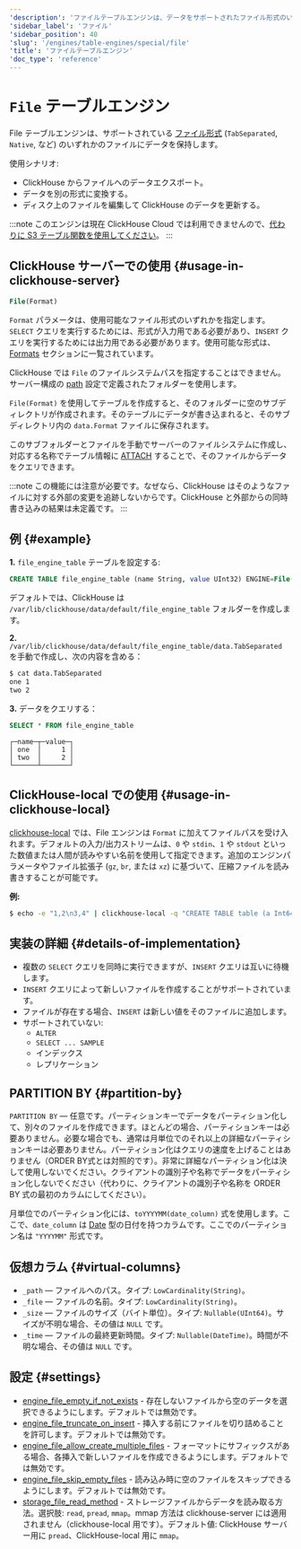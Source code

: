 ```yaml
---
'description': 'ファイルテーブルエンジンは、データをサポートされたファイル形式のいずれか（`TabSeparated`、`Native`など）でファイルに保持します。'
'sidebar_label': 'ファイル'
'sidebar_position': 40
'slug': '/engines/table-engines/special/file'
'title': 'ファイルテーブルエンジン'
'doc_type': 'reference'
---
```



# `File` テーブルエンジン

File テーブルエンジンは、サポートされている [ファイル形式](/interfaces/formats#formats-overview) (`TabSeparated`, `Native`, など) のいずれかのファイルにデータを保持します。

使用シナリオ:

- ClickHouse からファイルへのデータエクスポート。
- データを別の形式に変換する。
- ディスク上のファイルを編集して ClickHouse のデータを更新する。

:::note
このエンジンは現在 ClickHouse Cloud では利用できませんので、[代わりに S3 テーブル関数を使用してください](/sql-reference/table-functions/s3.md)。
:::

## ClickHouse サーバーでの使用 {#usage-in-clickhouse-server}

```sql
File(Format)
```

`Format` パラメータは、使用可能なファイル形式のいずれかを指定します。 `SELECT` クエリを実行するためには、形式が入力用である必要があり、`INSERT` クエリを実行するためには出力用である必要があります。使用可能な形式は、[Formats](/interfaces/formats#formats-overview) セクションに一覧されています。

ClickHouse では `File` のファイルシステムパスを指定することはできません。サーバー構成の [path](../../../operations/server-configuration-parameters/settings.md) 設定で定義されたフォルダーを使用します。

`File(Format)` を使用してテーブルを作成すると、そのフォルダーに空のサブディレクトリが作成されます。そのテーブルにデータが書き込まれると、そのサブディレクトリ内の `data.Format` ファイルに保存されます。

このサブフォルダーとファイルを手動でサーバーのファイルシステムに作成し、対応する名称でテーブル情報に [ATTACH](../../../sql-reference/statements/attach.md) することで、そのファイルからデータをクエリできます。

:::note
この機能には注意が必要です。なぜなら、ClickHouse はそのようなファイルに対する外部の変更を追跡しないからです。ClickHouse と外部からの同時書き込みの結果は未定義です。
:::

## 例 {#example}

**1.** `file_engine_table` テーブルを設定する:

```sql
CREATE TABLE file_engine_table (name String, value UInt32) ENGINE=File(TabSeparated)
```

デフォルトでは、ClickHouse は `/var/lib/clickhouse/data/default/file_engine_table` フォルダーを作成します。

**2.** `/var/lib/clickhouse/data/default/file_engine_table/data.TabSeparated` を手動で作成し、次の内容を含める：

```bash
$ cat data.TabSeparated
one 1
two 2
```

**3.** データをクエリする：

```sql
SELECT * FROM file_engine_table
```

```text
┌─name─┬─value─┐
│ one  │     1 │
│ two  │     2 │
└──────┴───────┘
```

## ClickHouse-local での使用 {#usage-in-clickhouse-local}

[clickhouse-local](../../../operations/utilities/clickhouse-local.md) では、File エンジンは `Format` に加えてファイルパスを受け入れます。デフォルトの入力/出力ストリームは、`0` や `stdin`、`1` や `stdout` といった数値または人間が読みやすい名前を使用して指定できます。追加のエンジンパラメータやファイル拡張子 (`gz`, `br`, または `xz`) に基づいて、圧縮ファイルを読み書きすることが可能です。

**例:**

```bash
$ echo -e "1,2\n3,4" | clickhouse-local -q "CREATE TABLE table (a Int64, b Int64) ENGINE = File(CSV, stdin); SELECT a, b FROM table; DROP TABLE table"
```

## 実装の詳細 {#details-of-implementation}

- 複数の `SELECT` クエリを同時に実行できますが、`INSERT` クエリは互いに待機します。
- `INSERT` クエリによって新しいファイルを作成することがサポートされています。
- ファイルが存在する場合、`INSERT` は新しい値をそのファイルに追加します。
- サポートされていない:
  - `ALTER`
  - `SELECT ... SAMPLE`
  - インデックス
  - レプリケーション

## PARTITION BY {#partition-by}

`PARTITION BY` — 任意です。パーティションキーでデータをパーティション化して、別々のファイルを作成できます。ほとんどの場合、パーティションキーは必要ありません。必要な場合でも、通常は月単位でのそれ以上の詳細なパーティションキーは必要ありません。パーティション化はクエリの速度を上げることはありません（ORDER BY式とは対照的です）。非常に詳細なパーティション化は決して使用しないでください。クライアントの識別子や名称でデータをパーティション化しないでください（代わりに、クライアントの識別子や名称を ORDER BY 式の最初のカラムにしてください）。

月単位でのパーティション化には、`toYYYYMM(date_column)` 式を使用します。ここで、`date_column` は [Date](/sql-reference/data-types/date.md) 型の日付を持つカラムです。ここでのパーティション名は `"YYYYMM"` 形式です。

## 仮想カラム {#virtual-columns}

- `_path` — ファイルへのパス。タイプ: `LowCardinality(String)`。
- `_file` — ファイルの名前。タイプ: `LowCardinality(String)`。
- `_size` — ファイルのサイズ（バイト単位）。タイプ: `Nullable(UInt64)`。サイズが不明な場合、その値は `NULL` です。
- `_time` — ファイルの最終更新時間。タイプ: `Nullable(DateTime)`。時間が不明な場合、その値は `NULL` です。

## 設定 {#settings}

- [engine_file_empty_if_not_exists](/operations/settings/settings#engine_file_empty_if_not_exists) - 存在しないファイルから空のデータを選択できるようにします。デフォルトでは無効です。
- [engine_file_truncate_on_insert](/operations/settings/settings.md#engine_file_truncate_on_insert) - 挿入する前にファイルを切り詰めることを許可します。デフォルトでは無効です。
- [engine_file_allow_create_multiple_files](/operations/settings/settings.md#engine_file_allow_create_multiple_files) - フォーマットにサフィックスがある場合、各挿入で新しいファイルを作成できるようにします。デフォルトでは無効です。
- [engine_file_skip_empty_files](/operations/settings/settings.md#engine_file_skip_empty_files) - 読み込み時に空のファイルをスキップできるようにします。デフォルトでは無効です。
- [storage_file_read_method](/operations/settings/settings.md#engine_file_empty_if_not_exists) - ストレージファイルからデータを読み取る方法。選択肢: `read`, `pread`, `mmap`。mmap 方法は clickhouse-server には適用されません（clickhouse-local 用です）。デフォルト値: ClickHouse サーバー用に `pread`、ClickHouse-local 用に `mmap`。
